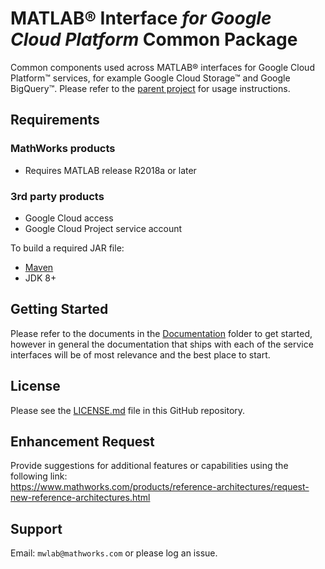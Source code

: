 # MATLAB® Interface *for Google Cloud Platform* Common Package

Common components used across MATLAB® interfaces for Google Cloud Platform™ services, for example Google Cloud Storage™ and Google BigQuery™.
Please refer to the [parent project](https://github.com/mathworks-ref-arch/mathworks-gcp-support) for usage instructions.

## Requirements
### MathWorks products
* Requires MATLAB release R2018a or later

### 3rd party products
* Google Cloud access
* Google Cloud Project service account   

To build a required JAR file:   
* [Maven](https://maven.apache.org/)
* JDK 8+

## Getting Started
Please refer to the documents in the [Documentation](Documentation/README.md) folder to get started, however in general the documentation that ships with each of the service interfaces will be of most relevance and the best place to start.

## License
Please see the [LICENSE.md](LICENSE.md) file in this GitHub repository.

## Enhancement Request
Provide suggestions for additional features or capabilities using the following link:   
https://www.mathworks.com/products/reference-architectures/request-new-reference-architectures.html

## Support
Email: `mwlab@mathworks.com` or please log an issue.   


[//]: #  (Copyright 2020 The MathWorks, Inc.)   
